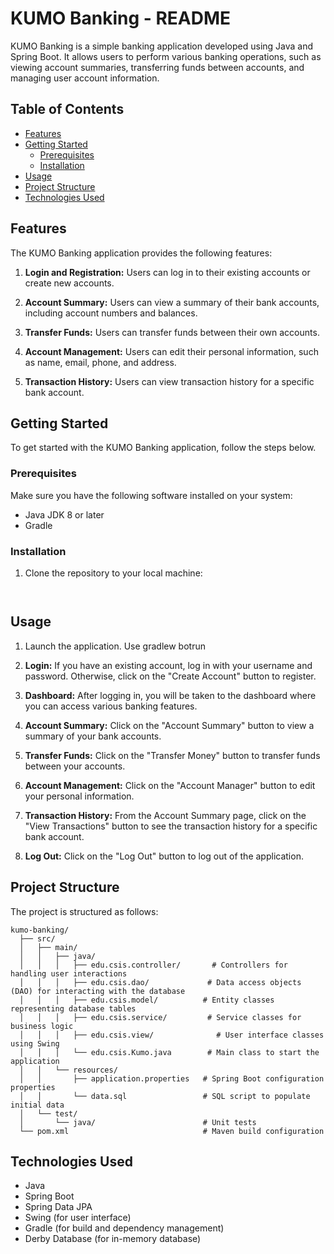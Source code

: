 # KUMO Banking - README

KUMO Banking is a simple banking application developed using Java and Spring Boot. It allows users to perform various banking operations, such as viewing account summaries, transferring funds between accounts, and managing user account information.

## Table of Contents
- [Features](#features)
- [Getting Started](#getting-started)
  - [Prerequisites](#prerequisites)
  - [Installation](#installation)
- [Usage](#usage)
- [Project Structure](#project-structure)
- [Technologies Used](#technologies-used)

## Features
The KUMO Banking application provides the following features:

1. **Login and Registration:** Users can log in to their existing accounts or create new accounts.

2. **Account Summary:** Users can view a summary of their bank accounts, including account numbers and balances.

3. **Transfer Funds:** Users can transfer funds between their own accounts.

4. **Account Management:** Users can edit their personal information, such as name, email, phone, and address.

5. **Transaction History:** Users can view transaction history for a specific bank account.

## Getting Started
To get started with the KUMO Banking application, follow the steps below.

### Prerequisites
Make sure you have the following software installed on your system:
- Java JDK 8 or later
- Gradle

### Installation
1. Clone the repository to your local machine:

   ```


## Usage
1. Launch the application. Use gradlew botrun

2. **Login:** If you have an existing account, log in with your username and password. Otherwise, click on the "Create Account" button to register.

3. **Dashboard:** After logging in, you will be taken to the dashboard where you can access various banking features.

4. **Account Summary:** Click on the "Account Summary" button to view a summary of your bank accounts.

5. **Transfer Funds:** Click on the "Transfer Money" button to transfer funds between your accounts.

6. **Account Management:** Click on the "Account Manager" button to edit your personal information.

7. **Transaction History:** From the Account Summary page, click on the "View Transactions" button to see the transaction history for a specific bank account.

8. **Log Out:** Click on the "Log Out" button to log out of the application.

## Project Structure
The project is structured as follows:

```
kumo-banking/
  ├── src/
  │   ├── main/
  │   │   ├── java/
  │   │   │   ├── edu.csis.controller/       # Controllers for handling user interactions
  │   │   │   ├── edu.csis.dao/             # Data access objects (DAO) for interacting with the database
  │   │   │   ├── edu.csis.model/          # Entity classes representing database tables
  │   │   │   ├── edu.csis.service/         # Service classes for business logic
  │   │   │   ├── edu.csis.view/              # User interface classes using Swing
  │   │   │   └── edu.csis.Kumo.java        # Main class to start the application
  │   │   └── resources/
  │   │       ├── application.properties   # Spring Boot configuration properties
  │   │       └── data.sql                 # SQL script to populate initial data
  │   └── test/
  │       └── java/                        # Unit tests
  └── pom.xml                              # Maven build configuration
```

## Technologies Used
- Java
- Spring Boot
- Spring Data JPA
- Swing (for user interface)
- Gradle (for build and dependency management)
- Derby Database (for in-memory database)
